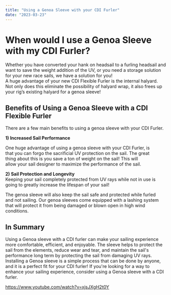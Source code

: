 ```yaml
---
title: "Using a Genoa Sleeve with your CDI Furler"
date: "2023-03-23"
---
```


# When would I use a Genoa Sleeve with my CDI Furler?

Whether you have converted your hank on headsail to a furling headsail and want to save the weight addition of the UV, or you need a storage solution for your new race sails, we have a solution for you!  
A huge advantage of your new CDI Flexible Furler is the internal halyard. Not only does this eliminate the possibility of halyard wrap, it also frees up your rig’s existing halyard for a genoa sleeve!

## Benefits of Using a Genoa Sleeve with a CDI Flexible Furler

There are a few main benefits to using a genoa sleeve with your CDI Furler.

**1) Increased Sail Performance**

One huge advantage of using a genoa sleeve with your CDI Furler, is  
that you can forgo the sacrificial UV protection on the sail. The great  
thing about this is you save a ton of weight on the sail! This will  
allow your sail designer to maximize the performance of the sail.

**2) Sail Protection and Longevity**  
Keeping your sail completely protected from UV rays while not in use is going to greatly increase the lifespan of your sail!

The genoa sleeve will also keep the sail safe and protected while furled  
and not sailing. Our genoa sleeves come equipped with a lashing system  
that will protect it from being damaged or blown open in high wind  
conditions.

## In Summary

Using a Genoa sleeve with a CDI furler can make your sailing experience more comfortable, efficient, and enjoyable. The sleeve helps to protect the sail from the elements, reduce wear and tear, and maintain the sail's performance long term by protecting the sail from damaging UV rays. Installing a Genoa sleeve is a simple process that can be done by anyone, and it is a perfect fit for your CDI furler! If you're looking for a way to enhance your sailing experience, consider using a Genoa sleeve with a CDI furler.

https://www.youtube.com/watch?v=xjsJXgH2t0Y
